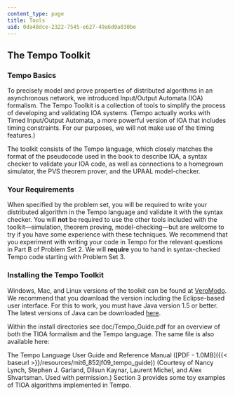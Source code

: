 ```yaml
---
content_type: page
title: Tools
uid: 0da48dce-2322-7545-e627-49a6d0a030be
---
```


The Tempo Toolkit
-----------------

### Tempo Basics

To precisely model and prove properties of distributed algorithms in an asynchronous network, we introduced Input/Output Automata (IOA) formalism. The Tempo Toolkit is a collection of tools to simplify the process of developing and validating IOA systems. (Tempo actually works with Timed Input/Output Automata, a more powerful version of IOA that includes timing constraints. For our purposes, we will not make use of the timing features.)

The toolkit consists of the Tempo language, which closely matches the format of the pseudocode used in the book to describe IOA, a syntax checker to validate your IOA code, as well as connections to a homegrown simulator, the PVS theorem prover, and the UPAAL model-checker.

### Your Requirements

When specified by the problem set, you will be required to write your distributed algorithm in the Tempo language and validate it with the syntax checker. You will **not** be required to use the other tools included with the toolkit—simulation, theorem proving, model-checking—but are welcome to try if you have some experience with these techniques. We recommend that you experiment with writing your code in Tempo for the relevant questions in Part B of Problem Set 2. We will **require** you to hand in syntax-checked Tempo code starting with Problem Set 3.

### Installing the Tempo Toolkit

Windows, Mac, and Linux versions of the toolkit can be found at [VeroModo](http://www.veromodo.com/). We recommend that you download the version including the Eclipse-based user interface. For this to work, you must have Java version 1.5 or better. The latest versions of Java can be downloaded [here](http://www.java.com/en/download/index.jsp).

Within the install directories see doc/Tempo\_Guide.pdf for an overview of both the TIOA formalism and the Tempo language. The same file is also available here:

The Tempo Language User Guide and Reference Manual ([PDF - 1.0MB]({{< baseurl >}}/resources/mit6_852jf09_tempo_guide)) (Courtesy of Nancy Lynch, Stephen J. Garland, Dilsun Kaynar, Laurent Michel, and Alex Shvartsman. Used with permission.) Section 3 provides some toy examples of TIOA algorithms implemented in Tempo.